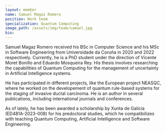 ```yaml
---
layout: member
name: Samuel Magaz Romero
position: Work team
specialization: Quantum Computing
image_path: /assets/img/team/samuel.jpg
bio:
---
```


Samuel Magaz Romero received his BSc in Computer Science and his MSc in Software Engineering from Universidade da Coruña in 2020 and 2022 respectively. Currently, he is a PhD student under the direction of Vicente Moret Bonillo and Eduardo Mosqueira Rey. His thesis involves researching the capabilities of Quantum Computing for the management of uncertainty in Artificial Intelligence systems. 

He has participated in different projects, like the European project NEASQC, where he worked on the developement of quantum rule-based systems for the staging of invasive ductal carcinoma. He is an author in several publications, including international journals and conferences.

As of lately, he has been awarded a scholarship by Xunta de Galicia (ED481A-2023-008) for his predoctoral studies, which he compatibilizes with teaching Quantum Computing, Artificial Intelligence and Software Engineering.

